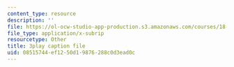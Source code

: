 ```yaml
---
content_type: resource
description: ''
file: https://ol-ocw-studio-app-production.s3.amazonaws.com/courses/18-650-statistics-for-applications-fall-2016/08515744ef1250d19876288c0d3ead0c_phbw9r1iUDI.vtt
file_type: application/x-subrip
resourcetype: Other
title: 3play caption file
uid: 08515744-ef12-50d1-9876-288c0d3ead0c
---
```

